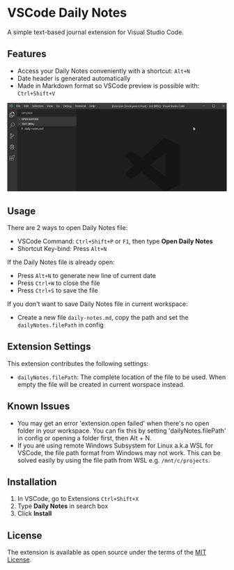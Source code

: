 # VSCode Daily Notes

A simple text-based journal extension for Visual Studio Code.

## Features

* Access your Daily Notes conveniently with a shortcut: ```Alt+N```
* Date header is generated automatically
* Made in Markdown format so VSCode preview is possible with: ```Ctrl+Shift+V```

![Feature](images/feature.gif)

## Usage

There are 2 ways to open Daily Notes file:

* VSCode Command: ```Ctrl+Shift+P``` or ```F1```, then type **Open Daily Notes**
* Shortcut Key-bind: Press ```Alt+N```

If the Daily Notes file is already open:

* Press ```Alt+N``` to generate new line of current date
* Press ```Ctrl+W``` to close the file
* Press ```Ctrl+S``` to save the file

If you don't want to save Daily Notes file in current workspace:

* Create a new file ```daily-notes.md```, copy the path and set the ```dailyNotes.filePath``` in config

## Extension Settings

This extension contributes the following settings:

* `dailyNotes.filePath`: The complete location of the file to be used. When empty the file will be created in current worspace instead.

## Known Issues

* You may get an error 'extension.open failed' when there's no open folder in your workspace. You can fix this by setting 'dailyNotes.filePath' in config or opening a folder first, then Alt + N.
* If you are using remote Windows Subsystem for Linux a.k.a WSL for VSCode, the file path format from Windows may not work.
This can be solved easily by using the file path from WSL e.g. ```/mnt/c/projects```.

## Installation

1. In VSCode, go to Extensions ```Ctrl+Shift+X```
2. Type **Daily Notes** in search box
3. Click **Install**

## License
The extension is available as open source under the terms of the [MIT License](https://opensource.org/licenses/MIT).
